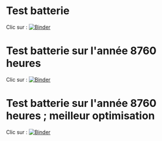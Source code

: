 # Test batterie

Clic sur  : [![Binder](https://mybinder.org/badge_logo.svg)](https://mybinder.org/v2/gh/el-dge/op_batterie/master?filepath=pr%C3%A9pa_bat.ipynb)

# Test batterie sur l'année 8760 heures
Clic sur  : [![Binder](https://mybinder.org/badge_logo.svg)](https://mybinder.org/v2/gh/el-dge/op_batterie/master?filepath=bat8760.ipynb)

# Test batterie sur l'année 8760 heures ; meilleur optimisation
Clic sur  : [![Binder](https://mybinder.org/badge_logo.svg)](https://mybinder.org/v2/gh/el-dge/op_batterie/master?filepath=bat8760_numba.ipynb)
